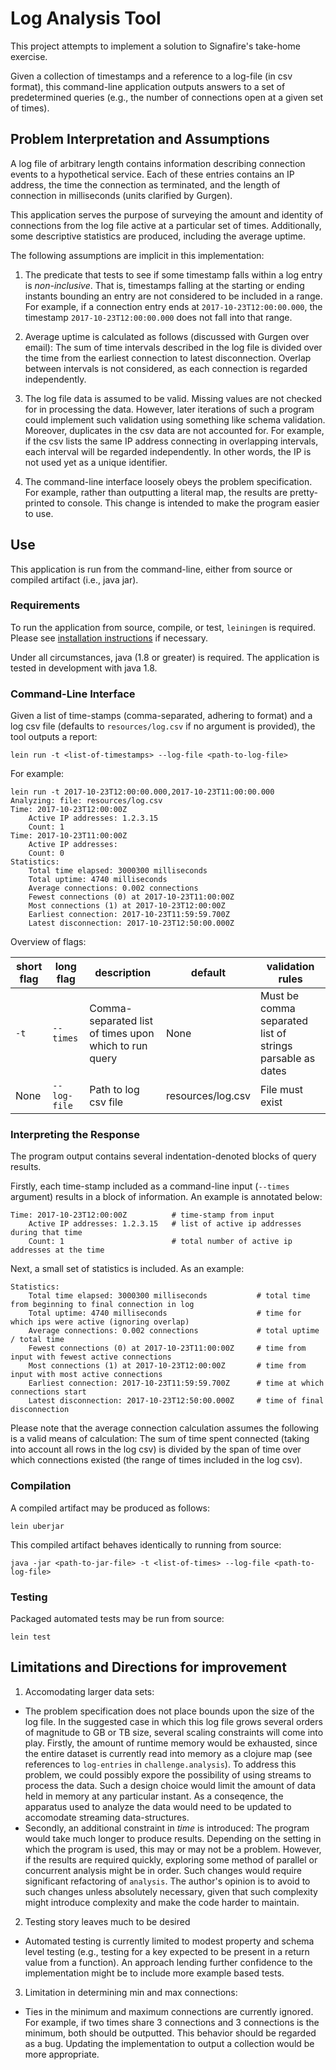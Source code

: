 # Log Analysis Tool
This project attempts to implement a solution to Signafire's take-home exercise.

Given a collection of timestamps and a reference to a log-file (in csv format), this command-line application outputs answers to a set of predetermined queries (e.g., the number of connections open at a given set of times).

## Problem Interpretation and Assumptions
A log file of arbitrary length contains information describing connection events to a hypothetical service. Each of these entries contains an IP address, the time the connection as terminated, and the length of connection in milliseconds (units clarified by Gurgen).

This application serves the purpose of surveying the amount and identity of connections from the log file active at a particular set of times. Additionally, some descriptive statistics are produced, including the average uptime.

The following assumptions are implicit in this implementation:
1. The predicate that tests to see if some timestamp falls within a log entry is *non-inclusive*. That is, timestamps falling at the starting or ending instants bounding an entry are not considered to be included in a range. For example, if a connection entry ends at `2017-10-23T12:00:00.000`, the timestamp `2017-10-23T12:00:00.000` does not fall into that range.

2. Average uptime is calculated as follows (discussed with Gurgen over email): The sum of time intervals described in the log file is divided over the time from the earliest connection to latest disconnection. Overlap between intervals is not considered, as each connection is regarded independently.

3. The log file data is assumed to be valid. Missing values are not checked for in processing the data. However, later iterations of such a program could implement such validation using something like schema validation. Moreover, duplicates in the csv data are not accounted for. For example, if the csv lists the same IP address connecting in overlapping intervals, each interval will be regarded independently. In other words, the IP is not used yet as a unique identifier.

4. The command-line interface loosely obeys the problem specification. For example, rather than outputting a literal map, the results are pretty-printed to console. This change is intended to make the program easier to use.

## Use
This application is run from the command-line, either from source or compiled artifact (i.e., java jar).

### Requirements
To run the application from source, compile, or test, `leiningen` is required. Please see [installation instructions](https://leiningen.org/#install) if necessary.

Under all circumstances, java (1.8 or greater) is required. The application is tested in development with java 1.8.

### Command-Line Interface
Given a list of time-stamps (comma-separated, adhering to format) and a log csv file (defaults to `resources/log.csv` if no argument is provided), the tool outputs a report:

```
lein run -t <list-of-timestamps> --log-file <path-to-log-file>
```

For example:
```
lein run -t 2017-10-23T12:00:00.000,2017-10-23T11:00:00.000
Analyzing: file: resources/log.csv
Time: 2017-10-23T12:00:00Z
	Active IP addresses: 1.2.3.15
	Count: 1
Time: 2017-10-23T11:00:00Z
	Active IP addresses:
	Count: 0
Statistics:
	Total time elapsed: 3000300 milliseconds
	Total uptime: 4740 milliseconds
	Average connections: 0.002 connections
	Fewest connections (0) at 2017-10-23T11:00:00Z
	Most connections (1) at 2017-10-23T12:00:00Z
	Earliest connection: 2017-10-23T11:59:59.700Z
	Latest disconnection: 2017-10-23T12:50:00.000Z
```

Overview of flags:

| short flag | long flag  | description                                           | default           | validation rules                                          |
|------------|------------|-------------------------------------------------------|-------------------|-----------------------------------------------------------|
| `-t`       | `--times`  | Comma-separated list of times upon which to run query | None              | Must be comma separated list of strings parsable as dates |
| None       | `--log-file` | Path to log csv file                                  | resources/log.csv | File must exist                                           |

### Interpreting the Response
The program output contains several indentation-denoted blocks of query results.

Firstly, each time-stamp included as a command-line input (`--times` argument) results in a block of information. An example is annotated below:

```
Time: 2017-10-23T12:00:00Z          # time-stamp from input
	Active IP addresses: 1.2.3.15   # list of active ip addresses during that time
	Count: 1                        # total number of active ip addresses at the time
```

Next, a small set of statistics is included. As an example:
```
Statistics:
	Total time elapsed: 3000300 milliseconds           # total time from beginning to final connection in log
	Total uptime: 4740 milliseconds                    # time for which ips were active (ignoring overlap)
	Average connections: 0.002 connections             # total uptime / total time
	Fewest connections (0) at 2017-10-23T11:00:00Z     # time from input with fewest active connections
	Most connections (1) at 2017-10-23T12:00:00Z       # time from input with most active connections
	Earliest connection: 2017-10-23T11:59:59.700Z      # time at which connections start
	Latest disconnection: 2017-10-23T12:50:00.000Z     # time of final disconnection
```

Please note that the average connection calculation assumes the following is a valid means of calculation: The sum of time spent connected (taking into account all rows in the log csv) is divided by the span of time over which connections existed (the range of times included in the log csv).

### Compilation
A compiled artifact may be produced as follows:

```
lein uberjar
```

This compiled artifact behaves identically to running from source:

```
java -jar <path-to-jar-file> -t <list-of-times> --log-file <path-to-log-file>
```

### Testing
Packaged automated tests may be run from source:
```
lein test
```

## Limitations and Directions for improvement
1. Accomodating larger data sets:
- The problem specification does not place bounds upon the size of the log file. In the suggested case in which this log file grows several orders of magnitude to GB or TB size, several scaling constraints will come into play. Firstly, the amount of runtime memory would be exhausted, since the entire dataset is currently read into memory as a clojure map (see references to `log-entries` in `challenge.analysis`). To address this problem, we could possibly expore the possibility of using streams to process the data. Such a design choice would limit the amount of data held in memory at any particular instant. As a conseqence, the apparatus used to analyze the data would need to be updated to accomodate streaming data-structures. 
- Secondly, an additional constraint in *time* is introduced: The program would take much longer to produce results. Depending on the setting in which the program is used, this may or may not be a problem. However, if the results are required quickly, exploring some method of parallel or concurrent analysis might be in order. Such changes would require significant refactoring of `analysis`. The author's opinion is to avoid to such changes unless absolutely necessary, given that such complexity might introduce complexity and make the code harder to maintain.

2. Testing story leaves much to be desired
- Automated testing is currently limited to modest property and schema level testing (e.g., testing for a key expected to be present in a return value from a function). An approach lending further confidence to the implementation might be to include more example based tests.

3. Limitation in determining min and max connections:
- Ties in the minimum and maximum connections are currently ignored. For example, if two times share 3 connections and 3 connections is the minimum, both should be outputted. This behavior should be regarded as a bug. Updating the implementation to output a collection would be more appropriate.

